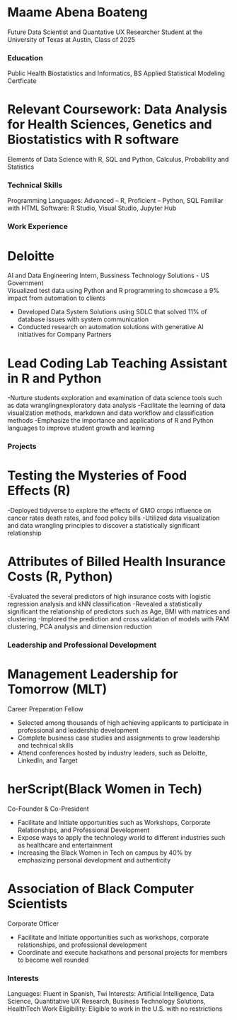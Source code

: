 # Maame Abena Boateng 
Future Data Scientist and Quantative UX Researcher 
Student at the University of Texas at Austin, Class of 2025 


### Education 
Public Health Biostatistics and Informatics, BS
Applied Statistical Modeling Certficate

# Relevant Coursework: Data Analysis for Health Sciences, Genetics and Biostatistics with R software
Elements of Data Science with R, SQL and Python, Calculus, Probability and Statistics

### Technical Skills 
Programming Languages: Advanced – R, Proficient  – Python, SQL Familiar with HTML
Software: R Studio, Visual Studio, Jupyter Hub

### Work Experience 
# Deloitte 		                                                                                 
AI and Data Engineering Intern, Bussiness Technology Solutions	- US Government          
Visualized test data using Python and R programming to showcase a 9% impact from automation to clients
-	Developed Data System Solutions using SDLC that solved 11% of database issues with system communication
- Conducted research on automation solutions with generative AI initiatives for Company Partners 

# Lead Coding Lab Teaching Assistant in R and Python                                              
-Nurture students exploration and examination of data science tools such as data wranglingnexploratory data analysis 
-Facilitate the learning of data visualization methods, markdown and data workflow and classification methods
-Emphasize the importance and applications of R and Python languages to improve student growth and learning


### Projects 
# Testing the Mysteries of Food Effects (R)					         
-Deployed tidyverse to explore the effects of GMO crops influence on cancer rates death rates, and food policy bills
-Utilized data visualization and data wrangling principles to discover a statistically significant relationship 

# Attributes of Billed Health Insurance Costs (R, Python)					         
-Evaluated the several predictors of high insurance costs with logistic regression analysis and kNN classification
-Revealed a statistically significant the relationship of predictors such as Age, BMI with matrices and clustering
-Implored the prediction and cross validation of models with PAM clustering, PCA analysis and dimension reduction

### Leadership and Professional Development 
# Management Leadership for Tomorrow (MLT) 						                                    
Career Preparation Fellow									                                              
-	Selected among thousands of high achieving applicants to participate in professional and leadership development
-	Complete business case studies and assignments to grow leadership and technical skills
-	Attend conferences hosted by industry leaders, such as Deloitte, LinkedIn, and Target

# herScript(Black Women in Tech)			             	               	                      
Co-Founder & Co-President 								                                               
-	Facilitate and Initiate opportunities such as Workshops, Corporate Relationships, and Professional Development
-	Expose ways to apply the technology world to different industries such as healthcare and entertainment	
-	Increasing the Black Women in Tech on campus by 40% by emphasizing personal development and authenticity 

# Association of Black Computer Scientists          			             	               	    
Corporate Officer             								                                           
-	Facilitate and Initiate opportunities such as workshops, corporate relationships, and professional development
-	Coordinate and execute hackathons and personal projects for members to become well rounded

### Interests 
Languages: Fluent in Spanish, Twi
Interests: Artificial Intelligence, Data Science, Quantitative UX Research, Business Technology Solutions, HealthTech
Work Eligibility: Eligible to work in the U.S. with no restrictions

